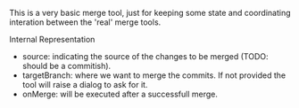 This is a very basic merge tool, just for keeping some state and coordinating interation between the 'real' merge tools.
 
Internal Representation
- source: <IceCommit> indicating the source of the changes to be merged (TODO: should be a commitish).
- targetBranch: <IceBranch> where we want to merge the commits. If not provided the tool will raise a dialog to ask for it.
- onMerge: <block or symbol> will be executed after a successfull merge.

